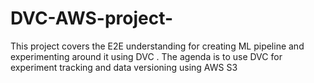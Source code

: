 # DVC-AWS-project-
This project covers the E2E understanding for creating ML pipeline and experimenting around it using DVC . The agenda is to use DVC for experiment tracking and data versioning using AWS S3
